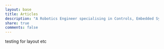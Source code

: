 ```yaml
---
layout: base
title: Articles
description: "A Robotics Engineer specialising in Controls, Embedded Systems, and Human-Robot Interactions"
share: true
comments: false
---
```


testing for layout etc
